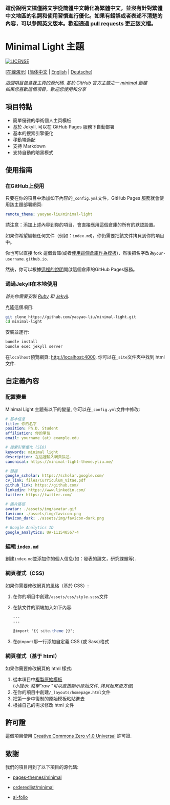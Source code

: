 ### 這份說明文檔僅將文字從簡體中文轉化為繁體中文，並沒有針對繁體中文地區的名詞和使用習慣進行優化。如果有錯誤或者表述不清楚的內容，可以參照[英文版本](https://github.com/yaoyao-liu/minimal-light/blob/main/README.md)。歡迎通過 [pull requests](https://github.com/yaoyao-liu/minimal-light/pulls) 更正該文檔。

# Minimal Light 主題

[![LICENSE](https://img.shields.io/github/license/yaoyao-liu/minimal-light?style=flat-square&logo=creative-commons&color=EF9421)](https://github.com/yaoyao-liu/minimal-light/blob/main/LICENSE)

\[[在線演示](https://minimal-light-theme.yliu.me/)\] \[[简体中文](https://github.com/yaoyao-liu/minimal-light/blob/master/README_zh_Hans.md) | [English](https://github.com/yaoyao-liu/minimal-light/blob/master/README.md) | [Deutsche](https://github.com/yaoyao-liu/minimal-light/blob/master/README_de.md)\]
 
*這個項目包含我主頁的源代碼. 基於 GitHub 官方主題之一 [minimal](https://github.com/orderedlist/minimal) 創建*
<br>
*如果您喜歡這個項目，歡迎您使用和分享*

## 項目特點

- 簡單優雅的學術個人主頁模板
- 基於 Jekyll, 可以在 GitHub Pages 服務下自動部署
- 基本的搜索引擎優化
- 移動端適配
- 支持 Markdown
- 支持自動的暗黑模式

## 使用指南
### 在GitHub上使用

只要在你的項目中添加如下內容的`_config.yml`文件，GitHub Pages 服務就會使用該主題部署網頁:

```yaml
remote_theme: yaoyao-liu/minimal-light
```
請注意：添加上述內容到你的項目，會直接應用這個倉庫的所有的默認設置。

如果你希望編輯任何文件（例如：`index.md`)，你仍需要把該文件拷貝到你的項目中。

你也可以直接 fork 這個倉庫(或者[使用這個倉庫作為模板](https://docs.github.com/cn/github/creating-cloning-and-archiving-repositories/creating-a-repository-from-a-template))，然後把名字改為`your-username.github.io`.

然後，你可以根據[這裡的說明](https://docs.github.com/cn/pages/getting-started-with-github-pages/creating-a-github-pages-site#creating-your-site)開啟這個倉庫的GitHub Pages服務。

### 通過Jekyll在本地使用

*首先你需要安裝 [Ruby](https://www.ruby-lang.org/en/) 和 [Jekyll](https://jekyllrb.com/).*

克隆這個項目:

```bash
git clone https://github.com/yaoyao-liu/minimal-light.git
cd minimal-light
```
安裝並運行:

```bash
bundle install
bundle exec jekyll server
```
在`localhost`預覽網頁:
<http://localhost:4000>. 
你可以在`_site`文件夾中找到 html 文件.

## 自定義內容

### 配置變量

Minimal Light 主題有以下的變量, 你可以在`_config.yml`文件中修改:

  ```yaml
# 基本信息
title: 你的名字
position: Ph.D. Student
affiliation: 你的單位
email: yourname (at) example.edu

# 搜索引擎優化 (SEO)
keywords: minimal light
description: 在這裡輸入網頁描述.
canonical: https://minimal-light-theme.yliu.me/

# 鏈接
google_scholar: https://scholar.google.com/
cv_link: files/Curriculum_Vitae.pdf
github_link: https://github.com/
linkedin: https://www.linkedin.com/
twitter: https://twitter.com/

# 圖片路徑
avatar: ./assets/img/avatar.gif
favicon: ./assets/img/favicon.png
favicon_dark: ./assets/img/favicon-dark.png

# Google Analytics ID
google_analytics: UA-111540567-4
  ```
### 編輯 `index.md`

創建`index.md`並添加你的個人信息(如：發表的論文，研究課題等).

### 網頁樣式（CSS)

如果你需要修改網頁的風格（基於 CSS）:

1. 在你的項目中創建`/assets/css/style.scss`文件
2. 在該文件的頂端加入如下內容:

    ```scss
    ---
    ---

    @import "{{ site.theme }}";
    ```
3. 在`@import`那一行添加自定義 CSS (或 Sass)格式

### 網頁樣式（基于 html）

如果你需要修改網頁的 html 樣式:

1. 從本項目中[複製原始模板](https://github.com/yaoyao-liu/minimal-light/blob/master/_layouts/homepage.html)<br />(*小提示: 點擊"raw "可以直接顯示原始文件, 拷貝起來更方便*)
2. 在你的項目中創建`/_layouts/homepage.html`文件
3. 把第一步中復制的原始模板粘貼進去
4. 根據自己的需求修改 html 文件

## 許可證

這個項目使用 [Creative Commons Zero v1.0 Universal](https://github.com/yaoyao-liu/minimal-light/blob/master/LICENSE) 許可證.

## 致謝

我們的項目用到了以下項目的源代碼:

* [pages-themes/minimal](https://github.com/pages-themes/minimal)

* [orderedlist/minimal](https://github.com/orderedlist/minimal)

* [al-folio](https://github.com/alshedivat/al-folio)
